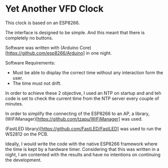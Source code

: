 # Yet Another VFD Clock

This clock is based on an ESP8266.

The interface is designed to be simple. And this meant that there is completely no buttons.

Software was written with (Arduino Core)[https://github.com/esp8266/Arduino] in one night.

Software Requirements:
- Must be able to display the correct time without any interaction form the user.
- The time must not drift.

In order to achieve these 2 objective, I used an NTP on startup and and teh code is set to check the current time from the NTP server every couple of minutes.

In order to simplify the connecting of the ESP8266 to an AP, a library, (WiFiManager)[https://github.com/tzapu/WiFiManager] was used.

(FastLED library)[https://github.com/FastLED/FastLED] was used to run the WS2812 on the PCB.

Ideally, I would write the code with the native ESP8266 framework where the time is kept by a hardware timer. Considering that this was written in a night, I am contented with the results and have no intentions on continuing the development.
